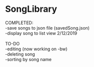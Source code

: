 # SongLibrary

COMPLETED:<br />
  -save songs to json file (savedSong.json)<br />
  -display song to list view 2/12/2019 <br />
  <br />
 TO-DO<br />
  -editing (now working on -bw)<br />
  -deleting song<br />
  -sorting by song name<br />
